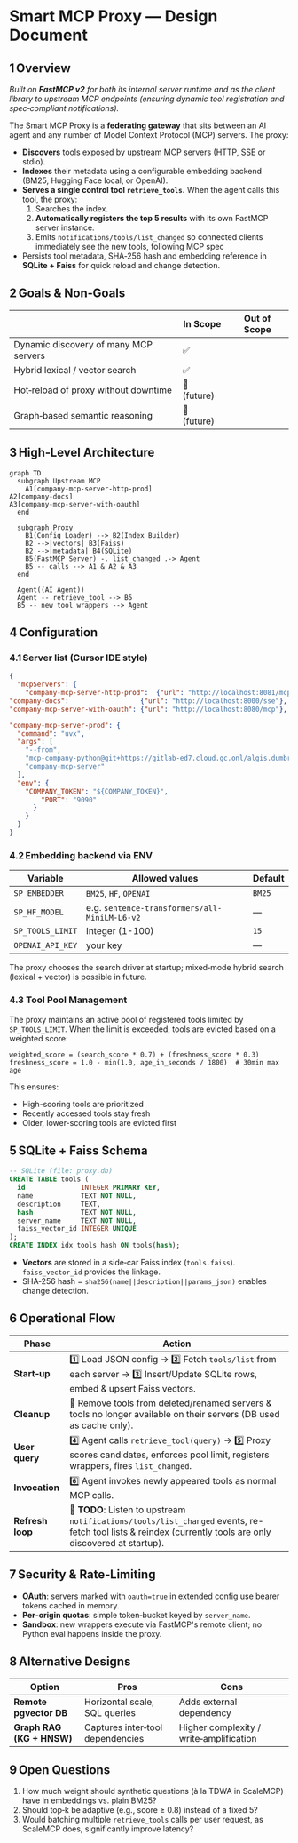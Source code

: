 # Smart MCP Proxy — Design Document

## 1 Overview

*Built on **FastMCP v2** for both its internal server runtime and as the client library to upstream MCP endpoints (ensuring dynamic tool registration and spec‑compliant notifications).*

The Smart MCP Proxy is a **federating gateway** that sits between an AI agent and any number of Model Context Protocol (MCP) servers. The proxy:

- **Discovers** tools exposed by upstream MCP servers (HTTP, SSE or stdio).
- **Indexes** their metadata using a configurable embedding backend (BM25, Hugging Face local, or OpenAI).
- **Serves a single control tool `retrieve_tools`.** When the agent calls this tool, the proxy:
  1. Searches the index.
  2. **Automatically registers the top 5 results** with its own FastMCP server instance.
  3. Emits `notifications/tools/list_changed` so connected clients immediately see the new tools, following MCP spec
- Persists tool metadata, SHA‑256 hash and embedding reference in **SQLite + Faiss** for quick reload and change detection.

## 2 Goals & Non‑Goals

|                                   | In Scope    | Out of Scope |
| --------------------------------- | ----------- | ------------ |
| Dynamic discovery of many MCP servers | ✅           |              |
| Hybrid lexical / vector search        | ✅           |              |
| Hot‑reload of proxy without downtime  | 🚫 (future) |              |
| Graph‑based semantic reasoning        | 🚫 (future) |              |

## 3 High‑Level Architecture

```mermaid
graph TD
  subgraph Upstream MCP
    A1[company-mcp-server-http-prod]
A2[company-docs]
A3[company-mcp-server-with-oauth]
  end

  subgraph Proxy
    B1(Config Loader) --> B2(Index Builder)
    B2 -->|vectors| B3(Faiss)
    B2 -->|metadata| B4(SQLite)
    B5(FastMCP Server) -. list_changed .-> Agent
    B5 -- calls --> A1 & A2 & A3
  end

  Agent((AI Agent))
  Agent -- retrieve_tool --> B5
  B5 -- new tool wrappers --> Agent
```

## 4 Configuration

### 4.1 Server list (Cursor IDE style)

```json
{
  "mcpServers": {
    "company-mcp-server-http-prod":  {"url": "http://localhost:8081/mcp"},
"company-docs":                  {"url": "http://localhost:8000/sse"},
"company-mcp-server-with-oauth": {"url": "http://localhost:8080/mcp"},

"company-mcp-server-prod": {
  "command": "uvx",
  "args": [
    "--from", 
    "mcp-company-python@git+https://gitlab-ed7.cloud.gc.onl/algis.dumbris/mcp-company.git",
    "company-mcp-server"
  ],
  "env": {
    "COMPANY_TOKEN": "${COMPANY_TOKEN}",
        "PORT": "9090"
      }
    }
  }
}
```

### 4.2 Embedding backend via ENV

| Variable         | Allowed values                                | Default |
| ---------------- | --------------------------------------------- | ------- |
| `SP_EMBEDDER`    | `BM25`, `HF`, `OPENAI`                        | `BM25`  |
| `SP_HF_MODEL`    | e.g. `sentence-transformers/all-MiniLM-L6-v2` | —       |
| `SP_TOOLS_LIMIT` | Integer (1-100)                               | `15`    |
| `OPENAI_API_KEY` | your key                                      | —       |

The proxy chooses the search driver at startup; mixed‑mode hybrid search (lexical + vector) is possible in future.

### 4.3 Tool Pool Management

The proxy maintains an active pool of registered tools limited by `SP_TOOLS_LIMIT`. When the limit is exceeded, tools are evicted based on a weighted score:

```
weighted_score = (search_score * 0.7) + (freshness_score * 0.3)
freshness_score = 1.0 - min(1.0, age_in_seconds / 1800)  # 30min max age
```

This ensures:
- High-scoring tools are prioritized
- Recently accessed tools stay fresh
- Older, lower-scoring tools are evicted first

## 5 SQLite + Faiss Schema

```sql
-- SQLite (file: proxy.db)
CREATE TABLE tools (
  id              INTEGER PRIMARY KEY,
  name            TEXT NOT NULL,
  description     TEXT,
  hash            TEXT NOT NULL,
  server_name     TEXT NOT NULL,
  faiss_vector_id INTEGER UNIQUE
);
CREATE INDEX idx_tools_hash ON tools(hash);
```

- **Vectors** are stored in a side‑car Faiss index (`tools.faiss`). `faiss_vector_id` provides the linkage.
- SHA‑256 hash = `sha256(name||description||params_json)` enables change detection.

## 6 Operational Flow

| Phase            | Action                                                                                                                        |
| ---------------- | ----------------------------------------------------------------------------------------------------------------------------- |
| **Start‑up**     | 1️⃣ Load JSON config → 2️⃣ Fetch `tools/list` from each server → 3️⃣ Insert/Update SQLite rows, embed & upsert Faiss vectors. |
| **Cleanup**      | 🧹 Remove tools from deleted/renamed servers & tools no longer available on their servers (DB used as cache only). |
| **User query**   | 4️⃣ Agent calls `retrieve_tool(query)` → 5️⃣ Proxy scores candidates, enforces pool limit, registers wrappers, fires `list_changed`.  |
| **Invocation**   | 6️⃣ Agent invokes newly appeared tools as normal MCP calls.                                                                   |
| **Refresh loop** | 🚧 **TODO**: Listen to upstream `notifications/tools/list_changed` events, re-fetch tool lists & reindex (currently tools are only discovered at startup). |

## 7 Security & Rate‑Limiting

- **OAuth**: servers marked with `oauth=true` in extended config use bearer tokens cached in memory.
- **Per‑origin quotas**: simple token‑bucket keyed by `server_name`.
- **Sandbox**: new wrappers execute via FastMCP's remote client; no Python eval happens inside the proxy.

## 8 Alternative Designs

| Option                    | Pros                             | Cons                                    |
| ------------------------- | -------------------------------- | --------------------------------------- |
| **Remote pgvector DB**    | Horizontal scale, SQL queries    | Adds external dependency                |
| **Graph RAG (KG + HNSW)** | Captures inter‑tool dependencies | Higher complexity / write‑amplification |

## 9 Open Questions

1. How much weight should synthetic questions (à la TDWA in ScaleMCP) have in embeddings vs. plain BM25?  
2. Should top‑k be adaptive (e.g., score ≥ 0.8) instead of a fixed 5?  
3. Would batching multiple `retrieve_tools` calls per user request, as ScaleMCP does, significantly improve latency?  
